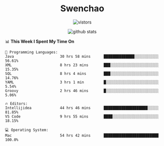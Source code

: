<h1 align="center">Swenchao</h3>

<p align="center">
  <img src="https://visitor-badge.glitch.me/badge?page_id=Swenchao" alt="vistors" />
</p>

<p align="center">
  <img src="https://github-readme-stats.vercel.app/api?username=Swenchao&count_private=true&show_icons=true&theme=vue-dark&hide_title=true" alt="github stats" />
</p>

<!--START_SECTION:waka-->
📊 **This Week I Spent My Time On** 

```text
💬 Programming Languages: 
Java                     30 hrs 58 mins      ██████████████░░░░░░░░░░░   56.61% 
XML                      8 hrs 23 mins       ███░░░░░░░░░░░░░░░░░░░░░░   15.35% 
SQL                      8 hrs 4 mins        ███░░░░░░░░░░░░░░░░░░░░░░   14.76% 
YAML                     3 hrs 1 min         █░░░░░░░░░░░░░░░░░░░░░░░░   5.54% 
Groovy                   2 hrs 46 mins       █░░░░░░░░░░░░░░░░░░░░░░░░   5.06%

🔥 Editors: 
Intellijidea             44 hrs 46 mins      ████████████████████░░░░░   81.85% 
VS Code                  9 hrs 55 mins       ████░░░░░░░░░░░░░░░░░░░░░   18.15%

💻 Operating System: 
Mac                      54 hrs 42 mins      █████████████████████████   100.0%

```


<!--END_SECTION:waka-->
